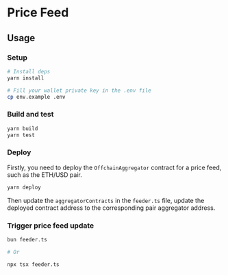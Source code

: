 # Price Feed

## Usage

### Setup

```bash
# Install deps
yarn install

# Fill your wallet private key in the .env file
cp env.example .env
```

### Build and test

```bash
yarn build
yarn test
```

### Deploy

Firstly, you need to deploy the `OffchainAggregator` contract for a price feed, such as the ETH/USD pair.

```bash
yarn deploy
```

Then update the `aggregatorContracts` in the `feeder.ts` file, update the deployed contract address to the corresponding pair aggregator address.

### Trigger price feed update

```bash
bun feeder.ts

# Or

npx tsx feeder.ts
```
